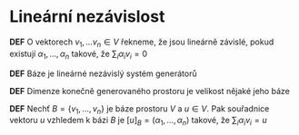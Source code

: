 # Lineární nezávislost

**DEF** O vektorech $v_1, \dots v_n \in V$ řekneme, že jsou lineárně závislé, pokud existují $\alpha_1, \dots, \alpha_n$ takové, že $\sum_i \alpha_i v_i = 0$


**DEF** Báze je lineárné nezávislý systém generátorů

**DEF** Dimenze konečně generovaného prostoru je velikost nějaké jeho báze

**DEF** Nechť $B = \{v_1, \dots, v_n\}$ je báze prostoru $V$ a $u \in V$. Pak souřadnice vektoru $u$ vzhledem k bázi $B$ je $[u]_B = (\alpha_1, \dots, \alpha_n)$ takové, že $\sum_i \alpha_i v_i = u$
